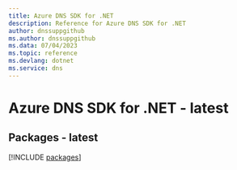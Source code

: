 ```yaml
---
title: Azure DNS SDK for .NET
description: Reference for Azure DNS SDK for .NET
author: dnssuppgithub
ms.author: dnssuppgithub
ms.data: 07/04/2023
ms.topic: reference
ms.devlang: dotnet
ms.service: dns
---
```

# Azure DNS SDK for .NET - latest
## Packages - latest
[!INCLUDE [packages](dns-index.md)]